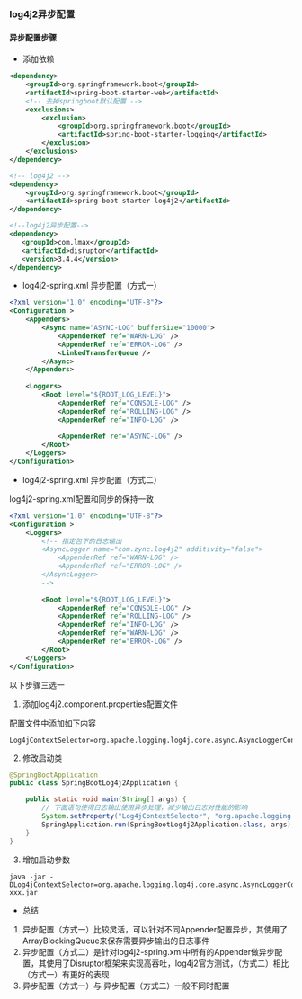 ### log4j2异步配置
#### 异步配置步骤
- 添加依赖
```xml
<dependency>
    <groupId>org.springframework.boot</groupId>
    <artifactId>spring-boot-starter-web</artifactId>
    <!-- 去掉springboot默认配置 -->
    <exclusions>
        <exclusion>
            <groupId>org.springframework.boot</groupId>
            <artifactId>spring-boot-starter-logging</artifactId>
        </exclusion>
    </exclusions>
</dependency>

<!-- log4j2 -->
<dependency>
    <groupId>org.springframework.boot</groupId>
    <artifactId>spring-boot-starter-log4j2</artifactId>
</dependency>

<!--log4j2异步配置-->
<dependency>
   <groupId>com.lmax</groupId>
   <artifactId>disruptor</artifactId>
   <version>3.4.4</version>
</dependency>
```

- log4j2-spring.xml 异步配置（方式一）
```xml
<?xml version="1.0" encoding="UTF-8"?>
<Configuration >
    <Appenders>
        <Async name="ASYNC-LOG" bufferSize="10000">
            <AppenderRef ref="WARN-LOG" />
            <AppenderRef ref="ERROR-LOG" />
            <LinkedTransferQueue />
        </Async>
    </Appenders>
    
    <Loggers>
        <Root level="${ROOT_LOG_LEVEL}">
            <AppenderRef ref="CONSOLE-LOG" />
            <AppenderRef ref="ROLLING-LOG" />
            <AppenderRef ref="INFO-LOG" />
            
            <AppenderRef ref="ASYNC-LOG" />
        </Root>
    </Loggers>
</Configuration>
```

- log4j2-spring.xml 异步配置（方式二） 

log4j2-spring.xml配置和同步的保持一致
```xml
<?xml version="1.0" encoding="UTF-8"?>
<Configuration >
    <Loggers>
        <!-- 指定包下的日志输出
        <AsyncLogger name="com.zync.log4j2" additivity="false">
            <AppenderRef ref="WARN-LOG" />
            <AppenderRef ref="ERROR-LOG" />
        </AsyncLogger>
        -->
        
        <Root level="${ROOT_LOG_LEVEL}">
            <AppenderRef ref="CONSOLE-LOG" />
            <AppenderRef ref="ROLLING-LOG" />
            <AppenderRef ref="INFO-LOG" />
            <AppenderRef ref="WARN-LOG" />
            <AppenderRef ref="ERROR-LOG" />
        </Root>
    </Loggers>
</Configuration>
```
以下步骤三选一
1. 添加log4j2.component.properties配置文件

配置文件中添加如下内容
```properties
Log4jContextSelector=org.apache.logging.log4j.core.async.AsyncLoggerContextSelector
```

2. 修改启动类
```java
@SpringBootApplication
public class SpringBootLog4j2Application {

    public static void main(String[] args) {
        // 下面语句使得日志输出使用异步处理，减少输出日志对性能的影响
        System.setProperty("Log4jContextSelector", "org.apache.logging.log4j.core.async.AsyncLoggerContextSelector");
        SpringApplication.run(SpringBootLog4j2Application.class, args);
    }
}
```

3. 增加启动参数
```shell
java -jar -DLog4jContextSelector=org.apache.logging.log4j.core.async.AsyncLoggerContextSelector xxx.jar
```

- 总结

1. 异步配置（方式一）比较灵活，可以针对不同Appender配置异步，其使用了ArrayBlockingQueue来保存需要异步输出的日志事件
2. 异步配置（方式二）是针对log4j2-spring.xml中所有的Appender做异步配置，其使用了Disruptor框架来实现高吞吐，log4j2官方测试，（方式二）相比（方式一）有更好的表现
3. 异步配置（方式一）与 异步配置（方式二）一般不同时配置

